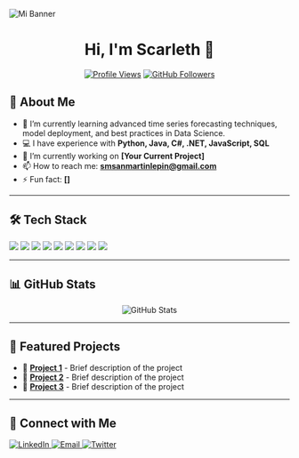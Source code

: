 ![Mi Banner](https://raw.githubusercontent.com/Scarleth6o6/Scarleth6o6/main/mi_banner.png)
<h1 align="center">Hi, I'm Scarleth 👋</h1>

<p align="center">
  <a href="https://github.com/Scarleth6o6"><img src="https://komarev.com/ghpvc/?username=Scarleth6o6&label=Profile%20Views&color=0e75b6&style=flat" alt="Profile Views"></a>
  <a href="https://github.com/Scarleth6o6?tab=followers"><img src="https://img.shields.io/github/followers/Scarleth6o6?label=Followers&style=social" alt="GitHub Followers"></a>
</p>

## 📌 About Me

- 🌱  I’m currently learning advanced time series forecasting techniques, model deployment, and best practices in Data Science.  
- 💻 I have experience with **Python, Java, C#, .NET, JavaScript, SQL**  
- 🔭 I’m currently working on **[Your Current Project]**  
- 📫 How to reach me: **[smsanmartinlepin@gmail.com](mailto:smsanmartinlepin@gmail.com)**  
- ⚡ Fun fact: **[]**  

---

## 🛠️ Tech Stack

<p align="left">
  <img src="https://img.shields.io/badge/Python-3776AB?style=for-the-badge&logo=python&logoColor=white">
  <img src="https://img.shields.io/badge/R-276DC3?style=for-the-badge&logo=r&logoColor=white">
  <img src="https://img.shields.io/badge/SQL-4479A1?style=for-the-badge&logo=postgresql&logoColor=white">
  <img src="https://img.shields.io/badge/Java-007396?style=for-the-badge&logo=java&logoColor=white">
  <img src="https://img.shields.io/badge/C%23-239120?style=for-the-badge&logo=csharp&logoColor=white">
  <img src="https://img.shields.io/badge/JavaScript-F7DF1E?style=for-the-badge&logo=javascript&logoColor=black">
  <img src="https://img.shields.io/badge/.NET-512BD4?style=for-the-badge&logo=dotnet&logoColor=white">
  <img src="https://img.shields.io/badge/Docker-2496ED?style=for-the-badge&logo=docker&logoColor=white">
  <img src="https://img.shields.io/badge/Git-F05032?style=for-the-badge&logo=git&logoColor=white">
</p>

---

## 📊 GitHub Stats

<p align="center">
  <img src="https://github-readme-stats.vercel.app/api?username=yourusername&show_icons=true&theme=radical" alt="GitHub Stats" />
</p>

---

## 🚀 Featured Projects

- 🔹 [**Project 1**](URL_of_project) - Brief description of the project  
- 🔹 [**Project 2**](URL_of_project) - Brief description of the project  
- 🔹 [**Project 3**](URL_of_project) - Brief description of the project  

---

## 🔗 Connect with Me

<p align="left">
  <a href="https://www.linkedin.com/in/yourlinkedin" target="_blank">
    <img src="https://img.shields.io/badge/LinkedIn-0A66C2?style=for-the-badge&logo=linkedin&logoColor=white" alt="LinkedIn">
  </a>
  <a href="mailto:your.email@example.com">
    <img src="https://img.shields.io/badge/Email-D14836?style=for-the-badge&logo=gmail&logoColor=white" alt="Email">
  </a>
  <a href="https://twitter.com/yourtwitter" target="_blank">
    <img src="https://img.shields.io/badge/Twitter-1DA1F2?style=for-the-badge&logo=twitter&logoColor=white" alt="Twitter">
  </a>
</p>



